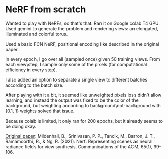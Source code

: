# NeRF from scratch
Wanted to play with NeRFs, so that's that.
Ran it on Google colab T4 GPU. Used gemini to generate the problem and rendering views: an elongated, illuminated and colorful torus.

Used a basic FCN NeRF, positional encoding like described in the original paper.

In every epoch, I go over all (sampled once) given 50 training views. From each view\step, I sample only some of the pixels (for computational efficiency in every step).

I also added an option to separate a single view to different batches according to the batch size.

After playing with it a bit, it seemed like unweighted pixels loss didn't allow learning, and instead the output was fixed to be the color of the background, but weighting according to background\not-background with {0.1, 1} weights solved that issue.

Because colab is limited, it only ran for 200 epochs, but it already seems to be doing okay.

[Original paper](https://arxiv.org/abs/2003.08934):
Mildenhall, B., Srinivasan, P. P., Tancik, M., Barron, J. T., Ramamoorthi, R., & Ng, R. (2021). Nerf: Representing scenes as neural radiance fields for view synthesis. Communications of the ACM, 65(1), 99-106.
